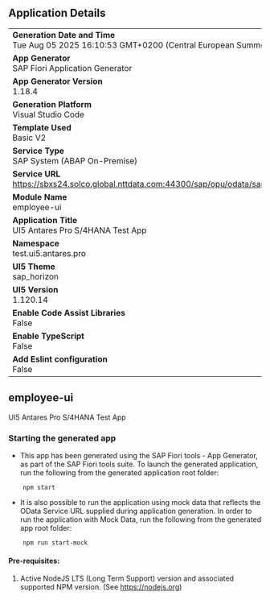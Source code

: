 ## Application Details
|               |
| ------------- |
|**Generation Date and Time**<br>Tue Aug 05 2025 16:10:53 GMT+0200 (Central European Summer Time)|
|**App Generator**<br>SAP Fiori Application Generator|
|**App Generator Version**<br>1.18.4|
|**Generation Platform**<br>Visual Studio Code|
|**Template Used**<br>Basic V2|
|**Service Type**<br>SAP System (ABAP On-Premise)|
|**Service URL**<br>https://sbxs24.solco.global.nttdata.com:44300/sap/opu/odata/sap/ZHC_ANTARES_PRO_SRV|
|**Module Name**<br>employee-ui|
|**Application Title**<br>UI5 Antares Pro S/4HANA Test App|
|**Namespace**<br>test.ui5.antares.pro|
|**UI5 Theme**<br>sap_horizon|
|**UI5 Version**<br>1.120.14|
|**Enable Code Assist Libraries**<br>False|
|**Enable TypeScript**<br>False|
|**Add Eslint configuration**<br>False|

## employee-ui

UI5 Antares Pro S/4HANA Test App

### Starting the generated app

-   This app has been generated using the SAP Fiori tools - App Generator, as part of the SAP Fiori tools suite.  To launch the generated application, run the following from the generated application root folder:

```
    npm start
```

- It is also possible to run the application using mock data that reflects the OData Service URL supplied during application generation.  In order to run the application with Mock Data, run the following from the generated app root folder:

```
    npm run start-mock
```

#### Pre-requisites:

1. Active NodeJS LTS (Long Term Support) version and associated supported NPM version.  (See https://nodejs.org)



